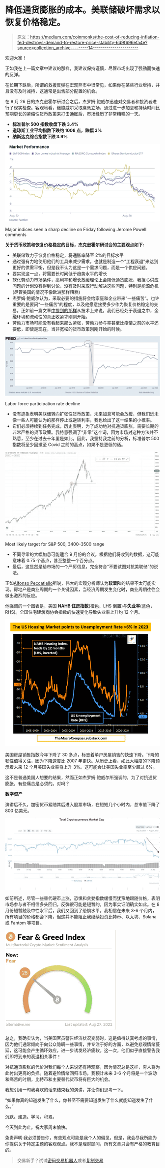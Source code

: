 # 降低通货膨胀的成本。美联储破坏需求以恢复价格稳定。

> 原文：<https://medium.com/coinmonks/the-cost-of-reducing-inflation-fed-destroys-demand-to-restore-price-stability-6d9f696efa4e?source=collection_archive---------14----------------------->

欢迎大家！

正如我在上一篇文章中建议的那样，我建议保持谨慎，尽管市场出现了强劲而快速的反弹。

在长期下跌后，所谓的救援反弹在宏观熊市中很常见，如果你在某些行业增持，并且没有及时减持，这通常是出售部分配置的机会。

在 8 月 26 日的杰克逊霍尔研讨会之后，杰罗姆·鲍威尔迅速对交易者和投资者进行了现实检查。客观地看，继鲍威尔采取鹰派立场，通过进一步加息和持续时间比预期更长的紧缩性货币政策来打击通胀后，市场经历了非常糟糕的一天。

*   **标准普尔 500 指数收盘下跌 3.4%**
*   **道琼斯工业平均指数下跌约 1008 点，跌幅 3%**
*   **纳斯达克综合指数下跌 3.9%**

![](img/3d2504dfa47a35f713120ee90a2cca17.png)

Major indices seen a sharp decline on Friday following Jerome Powell comments

**关于货币政策和恢复价格稳定的目标，杰克逊霍尔研讨会的主要观点如下:**

*   美联储致力于恢复价格稳定，将通胀率降至 2%的目标水平
*   通过强有力地使用他们的工具来减少需求，也就是制造一个“工程衰退”来达到更好的供需平衡，但是我不认为这是一个需求问题，而是一个供应问题。
*   要实现这一点，将需要长时间低于趋势水平的增长
*   软化劳动力市场条件，高利率和增长放缓理论上会降低通货膨胀，我担心供应问题的计划没有得到讨论，没有及时采取行动解决这些问题，特别是能源危机(尽管美国的情况不像欧洲那样糟糕)
*   杰罗姆·鲍威尔认为，采取必要的措施将会给家庭和企业带来“一些痛苦”。也许重要的是要问“一些痛苦”的程度，以及他愿意接受多少作为恢复价格稳定的交易。正如前一篇文章[中提到的那样](/coinmonks/crypto-entering-the-first-recession-366f7426e774)从技术上来说，我们已经处于衰退之中，金融环境和流动性的真正收紧才刚刚开始。
*   劳动力市场可能没有看起来那么紧张，劳动力参与率甚至比疫情之前的水平还要低，即使是现在，当非宽松的货币政策刚刚开始的时候。

![](img/cb33b1f1d3311721e33da50152688034.png)

Labor force participation rate decline

*   没有迹象表明美联储转向扩张性货币政策，未来加息可能会放缓，但我们远未像一些人可能认为的那样停止或逆转利率，我也给出了这一结果的小概率。
*   它们必须持续到任务完成，历史表明，为了成功地对抗通货膨胀，需要长期的非常严格的货币政策。我特意强调了“非常”这个词，因为市场对这种方法并不熟悉，至少在过去十年里是如此。因此，我坚持我之前的分析，标准普尔 500 指数将至少回撤至 Covid 之前的高点，如果不是更低的话。

![](img/c68b1a8faada275768eef018c49753ea.png)

Most likely target for S&P 500, 3400–3500 range

*   不同寻常的大幅加息可能适合 9 月份的会议。根据他们将收到的数据，这可能意味着 0.75 个基点，甚至整整一个百分点。
*   最后，这显然是给市场的一个严厉信息，完全符合“不要试图对抗美联储”的说法。

正如[Alfonso Peccatiello](https://substack.com/profile/39086638-alfonso-peccatiello-alf)所说，伟大的宏观分析师认为**软着陆**的结果不太可能实现。房地产是商业周期的一个关键因素，当经济周期发生变化时，商业周期往往会做出激烈的反应。

他强调的一个图表是，美国 **NAHB 住房指数**(橙色，LHS 倒置)与**失业率**(蓝色，RHS)。全国住宅建筑商协会指数的快速变化导致失业率上升约 12 个月。

![](img/d526a9c68469498866cc4ced35336adb.png)

美国房屋销售指数今年下降了 30 多点，标志着单户房屋销售的快速下降。下降的韧性值得关注，因为下降速度比 2007 年更快。从历史上看，如此大幅度的下降预示着未来 12 个月美国失业率将上升 3%。这可能会让美国失业率至少超过 6%。

这不是普通美国人想要的结果，然而正如杰罗姆·鲍威尔所强调的，为了对抗通货膨胀，有些痛苦是必须的。对吗？

**数字资产**

演讲后不久，加密货币紧随其后进入股票市场，在短短几个小时内，总市值下降了 800 亿美元。

![](img/1003c2adee0585f182db96e18254980c.png)

如前所述，尽管一些替代硬币上涨，恐惧和贪婪指数缓慢而犹豫地跟随价格，表明市场参与者不相信多头回归，反弹很可能是短暂的，因为事实证明确实如此。在 8 月份短暂触及中性水平后，我们又回到了恐惧水平。我相信在未来 3-6 个月内，所有项目的价格都会下降，但这并不能阻止我继续投资比特币、以太坊、Solana 或 Fantom 等项目。

![](img/124e11821c0ffac1bd6a683a41017647.png)

总之，我确实认为，当美国官员警告经济状况变弱时，这是值得认真考虑的事情，因为他们通常倾向于向公众隐瞒一些事情，并专注于好的方面，以避免悲观情绪蔓延，这可能会产生循环效应，进一步诱发经济疲软。这一次，他们似乎直接警告我们即将到来的衰退相关事件！

对抗通货膨胀的代价对我们每个人来说还有待观察，因为情况总是这样，穷人将为此付出更高的负担。随着避险情绪回归市场，我预计未来 3-6 个月将是一个波动和痛苦的时期，比特币和主要替代货币将有巨大的机会。

我想引用一句我喜欢的话来结束我的演讲，并让你们思考一下。

“如果你真的知道发生了什么，你甚至不需要知道发生了什么就能知道发生了什么。”

沉默。建造。学习。积累。

今天到此为止。祝大家周末愉快。

免责声明:我必须警告你，有些观点可能是我个人的偏见，但是，我会尽我所能为你提供关于特定主题的客观观点。我不是理财顾问，所有文章只会有严格的教育目的。

> 交易新手？试试[密码交易机器人](/coinmonks/crypto-trading-bot-c2ffce8acb2a)或者[复制交易](/coinmonks/top-10-crypto-copy-trading-platforms-for-beginners-d0c37c7d698c)